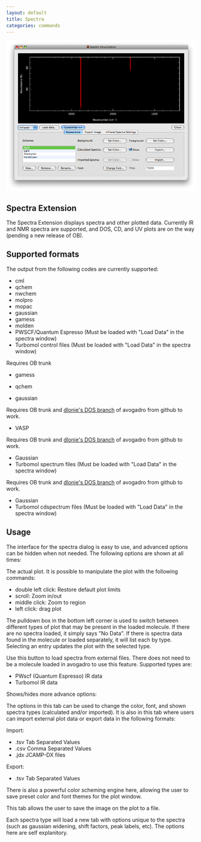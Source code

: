 ```yaml
---
layout: default
title: Spectra
categories: commands
---
```




![](Spectra.png "Spectra.png")

Spectra Extension
-----------------

The Spectra Extension displays spectra and other plotted data. Currently IR and NMR spectra are supported, and DOS, CD, and UV plots are on the way (pending a new release of OB).

Supported formats
-----------------

The output from the following codes are currently supported:



-   cml
-   qchem
-   nwchem
-   molpro
-   mopac
-   gaussian
-   gamess
-   molden
-   PWSCF/Quantum Espresso (Must be loaded with "Load Data" in the spectra window)
-   Turbomol control files (Must be loaded with "Load Data" in the spectra window)



Requires OB trunk

-   gamess



-   qchem
-   gaussian



Requires OB trunk and [dlonie's DOS branch](http://github.com/dlonie/avogadro/tree/DOS) of avogadro from github to work.

-   VASP



Requires OB trunk and [dlonie's DOS branch](http://github.com/dlonie/avogadro/tree/DOS) of avogadro from github to work.

-   Gaussian
-   Turbomol spectrum files (Must be loaded with "Load Data" in the spectra window)



Requires OB trunk and [dlonie's DOS branch](http://github.com/dlonie/avogadro/tree/DOS) of avogadro from github to work.

-   Gaussian
-   Turbomol cdspectrum files (Must be loaded with "Load Data" in the spectra window)

Usage
-----

The interface for the spectra dialog is easy to use, and advanced options can be hidden when not needed. The following options are shown at all times:



The actual plot. It is possible to manipulate the plot with the following commands:

-   double left click: Restore default plot limits
-   scroll: Zoom in/out
-   middle click: Zoom to region
-   left click: drag plot



The pulldown box in the bottom left corner is used to switch between different types of plot that may be present in the loaded molecule. If there are no spectra loaded, it simply says "No Data". If there is spectra data found in the molecule or loaded separately, it will list each by type. Selecting an entry updates the plot with the selected type.



Use this button to load spectra from external files. There does not need to be a molecule loaded in avogadro to use this feature. Supported types are:

-   PWscf (Quantum Espresso) IR data
-   Turbomol IR data



Shows/hides more advance options:



The options in this tab can be used to change the color, font, and shown spectra types (calculated and/or imported). It is also in this tab where users can import external plot data or export data in the following formats:

Import:

-   .tsv Tab Separated Values
-   .csv Comma Separated Values
-   .jdx JCAMP-DX files

Export:

-   .tsv Tab Separated Values

There is also a powerful color scheming engine here, allowing the user to save preset color and font themes for the plot window.



This tab allows the user to save the image on the plot to a file.



Each spectra type will load a new tab with options unique to the spectra (such as gaussian widening, shift factors, peak labels, etc). The options here are self explanitory.



